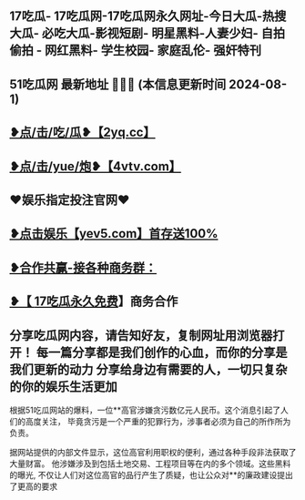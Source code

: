 17吃瓜- 17吃瓜网-17吃瓜网永久网址-今日大瓜-热搜大瓜- 必吃大瓜-影视短剧- 明星黑料-人妻少妇- 自拍偷拍 - 网红黑料- 学生校园- 家庭乱伦- 强奸特刊 
 -------------------------------------
51吃瓜网 最新地址 🍉🍉🍉 (本信息更新时间 2024-08-1)
-----------------------------------------
<a href="https://2yq.cc">❥点/击/吃/瓜❥【2yq.cc】</a>
-----------------------------------------
<a href="https://4vtv.com">❥点/击/yue/炮❥【4vtv.com】</a> 
-----------------------------------------
♥️娱乐指定投注官网♥️
-----------------------------------------
<a href="https://yev5.com ">❥点击娱乐【yev5.com】首存送100%
 -------------------------------------
❥合作共赢-接各种商务群：
 -------------------------------------
❥【 <a href="https://t.me/GM_51cg1">17吃瓜永久免费</a>】商务合作
 -------------------------------------
分享吃瓜网内容，请告知好友，复制网址用浏览器打开！ 每一篇分享都是我们创作的心血，而你的分享是我们更新的动力
分享给身边有需要的人，一切只复杂的你的娱乐生活更加
 ------------------------------------
根据51吃瓜网站的爆料，一位**高官涉嫌贪污数亿元人民币。这个消息引起了人们的高度关注，
毕竟贪污是一个严重的犯罪行为，涉事者必须为自己的所作所为负责。

据网站提供的内部文件显示，这位高官利用职权的便利，通过各种手段非法获取了大量财富。
他涉嫌涉及到包括土地交易、工程项目等在内的多个领域。这些黑料的曝光,
不仅让人们对这位高官的品行产生了质疑，也让公众对**的廉政建设提出了更高的要求
